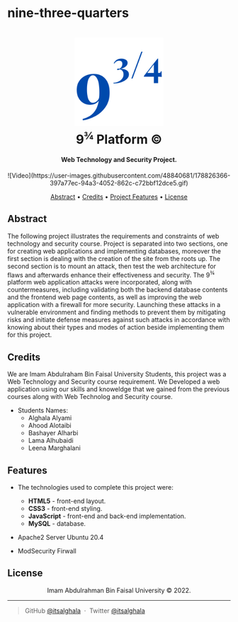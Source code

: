 # nine-three-quarters

<h1 align="center">
   <img src="logo-github.png" alt="platform" width="200"></a>
   <br>
   9<sup>3⁄4</sup> Platform &copy;
  <br>
</h1>

<h4 align="center"> Web Technology and Security Project.</h4>

<section align="center"> 
![Video](https://user-images.githubusercontent.com/48840681/178826366-397a77ec-94a3-4052-862c-c72bbf12dce5.gif)
</section>

<p align="center">
  <a href="#Abstract">Abstract</a> •
  <a href="#credits">Credits</a> •
  <a href="#Features">Project Features</a> •
  <a href="#license">License</a>
</p>



## Abstract

The following project illustrates the requirements and constraints of web technology and security course. Project is separated into two sections, one for creating web applications and implementing databases, moreover the first section is dealing with the creation of the site from the roots up. The second section is to mount an attack, then test the web architecture for flaws and afterwards enhance their effectiveness and security. The 9<sup>3⁄4</sup> platform web application attacks were incorporated, along with countermeasures, including validating both the backend database contents and the frontend web page contents, as well as improving the web application with a firewall for more security. Launching these attacks in a vulnerable environment and finding methods to prevent them by mitigating risks and initiate defense measures against such attacks in accordance with knowing about their types and modes of action beside implementing them for this project.



## Credits

We are Imam Abdulraham Bin Faisal University Students, this project was a Web Technology and Security course requirement.
We Developed a web application using our skills and knoweldge that we gained from the previous courses along with Web Technolog and Security course.


* Students Names:
  - Alghala Alyami
  - Ahood Alotaibi
  - Bashayer Alharbi
  - Lama Alhubaidi
  - Leena Marghalani

## Features
* The technologies used to complete this project were:
  - **HTML5** - front-end layout.
  - **CSS3** - front-end styling.
  - **JavaScript** - front-end and back-end implementation.
  - **MySQL** - database.

* Apache2 Server Ubuntu 20.4

* ModSecurity Firwall


## License

<center> Imam Abdulrahman Bin Faisal University &copy; 2022. </center>

---


> GitHub [@itsalghala](https://github.com/itsalghala) &nbsp;&middot;&nbsp;
> Twitter [@itsalghala](https://twitter.com/itsalghala)

